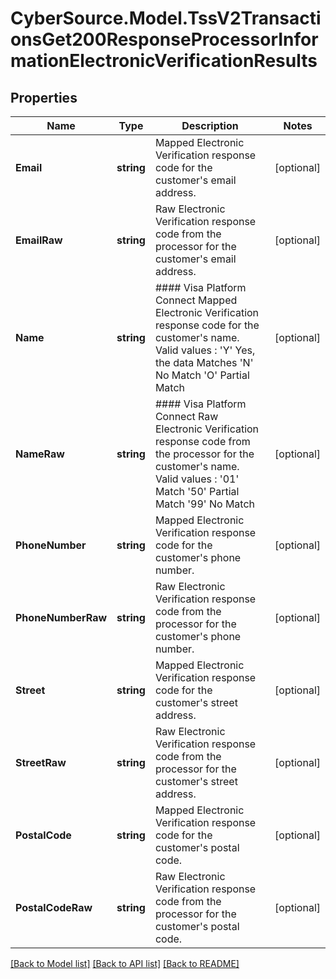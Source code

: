 # CyberSource.Model.TssV2TransactionsGet200ResponseProcessorInformationElectronicVerificationResults
## Properties

Name | Type | Description | Notes
------------ | ------------- | ------------- | -------------
**Email** | **string** | Mapped Electronic Verification response code for the customer&#39;s email address.  | [optional] 
**EmailRaw** | **string** | Raw Electronic Verification response code from the processor for the customer&#39;s email address. | [optional] 
**Name** | **string** | #### Visa Platform Connect Mapped Electronic Verification response code for the customer&#39;s name.  Valid values :  &#39;Y&#39;   Yes, the data Matches &#39;N&#39;   No Match &#39;O&#39;   Partial Match  | [optional] 
**NameRaw** | **string** | #### Visa Platform Connect Raw Electronic Verification response code from the processor for the customer&#39;s name.  Valid values :  &#39;01&#39;     Match &#39;50&#39;     Partial Match &#39;99&#39;     No Match  | [optional] 
**PhoneNumber** | **string** | Mapped Electronic Verification response code for the customer&#39;s phone number.  | [optional] 
**PhoneNumberRaw** | **string** | Raw Electronic Verification response code from the processor for the customer&#39;s phone number. | [optional] 
**Street** | **string** | Mapped Electronic Verification response code for the customer&#39;s street address.  | [optional] 
**StreetRaw** | **string** | Raw Electronic Verification response code from the processor for the customer&#39;s street address. | [optional] 
**PostalCode** | **string** | Mapped Electronic Verification response code for the customer&#39;s postal code.  | [optional] 
**PostalCodeRaw** | **string** | Raw Electronic Verification response code from the processor for the customer&#39;s postal code. | [optional] 

[[Back to Model list]](../README.md#documentation-for-models) [[Back to API list]](../README.md#documentation-for-api-endpoints) [[Back to README]](../README.md)


